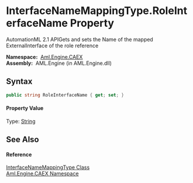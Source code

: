 InterfaceNameMappingType.RoleInterfaceName Property
===================================================
AutomationML 2.1 APIGets and sets the Name of the mapped ExternalInterface of the role reference

  **Namespace:**  [Aml.Engine.CAEX][1]  
  **Assembly:**  AML.Engine (in AML.Engine.dll)

Syntax
------

```csharp
public string RoleInterfaceName { get; set; }
```

#### Property Value
Type: [String][2]

See Also
--------

#### Reference
[InterfaceNameMappingType Class][3]  
[Aml.Engine.CAEX Namespace][1]  

[1]: ../README.md
[2]: https://docs.microsoft.com/dotnet/api/system.string
[3]: README.md
[4]: https://www.automationml.org
[5]: ../../icons/logoShade.png
